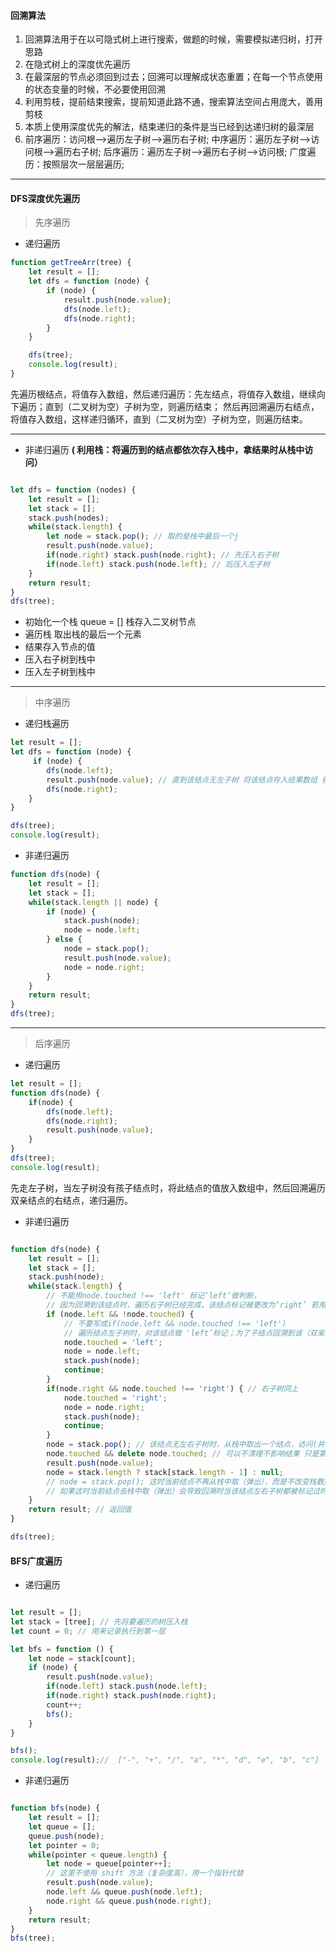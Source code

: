 #### 回溯算法

1. 回溯算法用于在以可隐式树上进行搜索，做题的时候，需要模拟递归树，打开思路
2. 在隐式树上的深度优先遍历
3. 在最深层的节点必须回到过去；回溯可以理解成状态重置；在每一个节点使用的状态变量的时候，不必要使用回溯
4. 利用剪枝，提前结束搜索，提前知道此路不通，搜索算法空间占用庞大，善用剪枝
5. 本质上使用深度优先的解法，结束递归的条件是当已经到达递归树的最深层
6. 前序遍历：访问根–>遍历左子树–>遍历右子树; 中序遍历：遍历左子树–>访问根–>遍历右子树; 后序遍历：遍历左子树–>遍历右子树–>访问根; 广度遍历：按照层次一层层遍历;

* * *

#### DFS深度优先遍历

> 先序遍历

* 递归遍历

```javascript
function getTreeArr(tree) {
    let result = [];
    let dfs = function (node) {
        if (node) {
            result.push(node.value);
            dfs(node.left);
            dfs(node.right);
        }
    }

    dfs(tree);
    console.log(result); 
}
```

先遍历根结点，将值存入数组，然后递归遍历：先左结点，将值存入数组，继续向下遍历；直到（二叉树为空）子树为空，则遍历结束；
然后再回溯遍历右结点，将值存入数组，这样递归循环，直到（二叉树为空）子树为空，则遍历结束。

* * *

* 非递归遍历 **( 利用栈：将遍历到的结点都依次存入栈中，拿结果时从栈中访问）**

```javascript

let dfs = function (nodes) {
    let result = [];
    let stack = [];
    stack.push(nodes);
    while(stack.length) {
        let node = stack.pop(); // 取的是栈中最后一个j
        result.push(node.value);
        if(node.right) stack.push(node.right); // 先压入右子树
        if(node.left) stack.push(node.left); // 后压入左子树
    }
    return result;
}
dfs(tree);
```

* 初始化一个栈 queue = [] 栈存入二叉树节点
* 遍历栈 取出栈的最后一个元素
* 结果存入节点的值
* 压入右子树到栈中
* 压入左子树到栈中


* * *

> 中序遍历

* 递归栈遍历
```javascript
let result = [];
let dfs = function (node) {
     if (node) {
        dfs(node.left);
        result.push(node.value); // 直到该结点无左子树 将该结点存入结果数组 接下来并开始遍历右子树
        dfs(node.right);
    }
}

dfs(tree);
console.log(result);
```

* 非递归遍历

```javascript
function dfs(node) {
    let result = [];
    let stack = [];
    while(stack.length || node) {
        if (node) {
            stack.push(node);
            node = node.left;
        } else {
            node = stack.pop();
            result.push(node.value);
            node = node.right;
        }
    }
    return result;
}
dfs(tree);
```

* * *

> 后序遍历
+ 递归遍历
```javascript
let result = [];
function dfs(node) {
    if(node) {
        dfs(node.left);
        dfs(node.right);
        result.push(node.value);
    }
}
dfs(tree);
console.log(result);
```
先走左子树，当左子树没有孩子结点时，将此结点的值放入数组中，然后回溯遍历双亲结点的右结点，递归遍历。

+ 非递归遍历
```javascript

function dfs(node) {
    let result = [];
    let stack = [];
    stack.push(node);
    while(stack.length) {
        // 不能用node.touched !== 'left' 标记‘left’做判断，
        // 因为回溯到该结点时，遍历右子树已经完成，该结点标记被更改为‘right’ 若用标记‘left’判断该if语句会一直生效导致死循环
        if (node.left && !node.touched) {
            // 不要写成if(node.left && node.touched !== 'left')
            // 遍历结点左子树时，对该结点做 'left’标记；为了子结点回溯到该（双亲）结点时，便不再访问左子树
            node.touched = 'left';
            node = node.left;
            stack.push(node);
            continue;
        }
        if(node.right && node.touched !== 'right') { // 右子树同上
            node.touched = 'right';
            node = node.right;
            stack.push(node);
            continue;
        }
        node = stack.pop(); // 该结点无左右子树时，从栈中取出一个结点，访问(并清理标记)
        node.touched && delete node.touched; // 可以不清理不影响结果 只是第二次对同一颗树再执行该后序遍历方法时，结果就会出错啦因为你对这棵树做的标记还留在这棵树上
        result.push(node.value);
        node = stack.length ? stack[stack.length - 1] : null;
        // node = stack.pop(); 这时当前结点不再从栈中取（弹出），而是不改变栈数据直接访问栈中最后一个结点
        // 如果这时当前结点去栈中取（弹出）会导致回溯时当该结点左右子树都被标记过时 当前结点又变成从栈中取会漏掉对结点的访问（存入结果数组中）
    }
    return result; // 返回值
}

dfs(tree);
```

#### BFS广度遍历
* 递归遍历

```javascript

let result = [];
let stack = [tree]; // 先将要遍历的树压入栈
let count = 0; // 用来记录执行到第一层

let bfs = function () {
    let node = stack[count];
    if (node) {
        result.push(node.value);
        if(node.left) stack.push(node.left);
        if(node.right) stack.push(node.right);
        count++;
        bfs();
    }
}

bfs();
console.log(result);//  ["-", "+", "/", "a", "*", "d", "e", "b", "c"]
```

* 非递归遍历

```javascript

function bfs(node) {
    let result = [];
    let queue = [];
    queue.push(node);
    let pointer = 0;
    while(pointer < queue.length) {
        let node = queue[pointer++];
        // 这里不使用 shift 方法（复杂度高），用一个指针代替
        result.push(node.value);
        node.left && queue.push(node.left);
        node.right && queue.push(node.right);
    }
    return result;
}
bfs(tree);
```